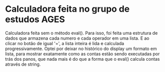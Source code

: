 # Calculadora feita no grupo de estudos AGES

Calculadora feita sem o método eval(). Para isso, foi feita uma estrutura de dados que armazena cada numero e cada operador em
uma lista. E ao clicar no botão de igual '=', a lista inteira é lida e calculada progressivamente.
Optei por deixar no histórico do display um formato em lista, para mostrar exatamente como as contas estão sendo
executadas por trás dos panos, que nada mais é do que a forma que o eval() calcula contas através de string.
